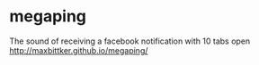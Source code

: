 # megaping
The sound of receiving a facebook notification with 10 tabs open
http://maxbittker.github.io/megaping/
